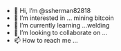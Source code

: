- 👋 Hi, I’m @ssherman82818
- 👀 I’m interested in ... mining bitcoin
- 🌱 I’m currently learning ...welding
- 💞️ I’m looking to collaborate on ...
- 📫 How to reach me ...

<!---
ssherman82818/ssherman82818 is a ✨ special ✨ repository because its `README.md` (this file) appears on your GitHub profile.
You can click the Preview link to take a look at your changes.
--->
